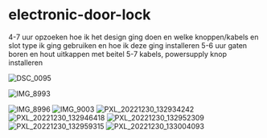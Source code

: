 # electronic-door-lock

4-7 uur opzoeken hoe ik het design ging doen en welke knoppen/kabels en slot type ik ging gebruiken en hoe ik deze ging installeren
5-6 uur gaten boren en hout uitkappen met beitel
5-7 kabels, powersupply knop installeren 

![DSC_0095](https://user-images.githubusercontent.com/69217508/210074661-22064b44-b0c2-4f86-bca3-3b69c288d55d.JPG)

![IMG_8993](https://user-images.githubusercontent.com/69217508/210074784-9b2c4331-77a8-414b-8f6b-520414e51fcb.JPG)

![IMG_8996](https://user-images.githubusercontent.com/69217508/210074813-0138fda3-230c-4397-83d0-2d1e0c9e31fd.JPG)
![IMG_9003](https://user-images.githubusercontent.com/69217508/210075265-f217149a-75f1-4f23-bc6a-1792eb685093.JPG)
![PXL_20221230_132934242](https://user-images.githubusercontent.com/69217508/210075412-07efc192-be15-45dc-a4bb-c21f471ddf02.jpg)
![PXL_20221230_132946418](https://user-images.githubusercontent.com/69217508/210075414-d183c659-1a14-44dd-a458-8f70f3a355cb.jpg)
![PXL_20221230_132952309](https://user-images.githubusercontent.com/69217508/210075417-fe1cb5a2-5641-4022-8d85-e032bb0ba69e.jpg)
![PXL_20221230_132959315](https://user-images.githubusercontent.com/69217508/210075462-dcc78768-633a-44db-850f-dbbd578431dc.jpg)
![PXL_20221230_133004093](https://user-images.githubusercontent.com/69217508/210075467-ddb4fdc8-7f5c-4d41-9224-7fc812491244.jpg)

